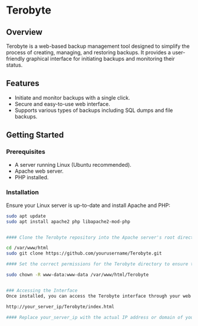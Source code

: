 # Terobyte

## Overview
Terobyte is a web-based backup management tool designed to simplify the process of creating, managing, and restoring backups. It provides a user-friendly graphical interface for initiating backups and monitoring their status.

## Features
- Initiate and monitor backups with a single click.
- Secure and easy-to-use web interface.
- Supports various types of backups including SQL dumps and file backups.

## Getting Started

### Prerequisites
- A server running Linux (Ubuntu recommended).
- Apache web server.
- PHP installed.

### Installation
Ensure your Linux server is up-to-date and install Apache and PHP:
```bash
sudo apt update
sudo apt install apache2 php libapache2-mod-php


#### Clone the Terobyte repository into the Apache server's root directory, typically /var/www/html/:

cd /var/www/html
sudo git clone https://github.com/yourusername/Terobyte.git

#### Set the correct permissions for the Terobyte directory to ensure the web server can access and execute the scripts:

sudo chown -R www-data:www-data /var/www/html/Terobyte


### Accessing the Interface
Once installed, you can access the Terobyte interface through your web browser by navigating to:

http://your_server_ip/Terobyte/index.html

#### Replace your_server_ip with the actual IP address or domain of your server.